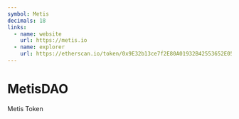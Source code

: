 ```yaml
---
symbol: Metis
decimals: 18
links:
  - name: website
    url: https://metis.io
  - name: explorer
    url: https://etherscan.io/token/0x9E32b13ce7f2E80A01932B42553652E053D6ed8e
---
```


# MetisDAO

Metis Token
